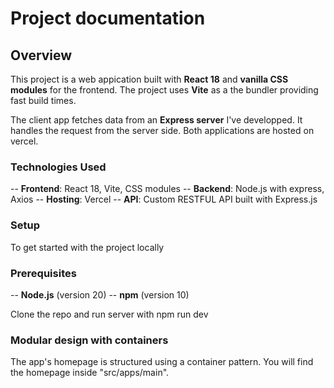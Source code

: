 # Project documentation

## Overview

This project is a web appication built with **React 18** and **vanilla CSS modules** for the frontend. The project uses **Vite** as a the bundler providing fast build times.

The client app fetches data from an **Express server** I've developped. It handles the request from the server side. Both applications are hosted on vercel.

### Technologies Used
-- **Frontend**: React 18, Vite, CSS modules
-- **Backend**: Node.js with express, Axios
-- **Hosting**: Vercel
-- **API**: Custom RESTFUL API built with Express.js

### Setup

To get started with the project locally

### Prerequisites
-- **Node.js** (version 20)
-- **npm** (version 10)

Clone the repo and run server with npm run dev

### Modular design with containers

The app's homepage is structured using a container pattern. You will find the homepage inside "src/apps/main". 